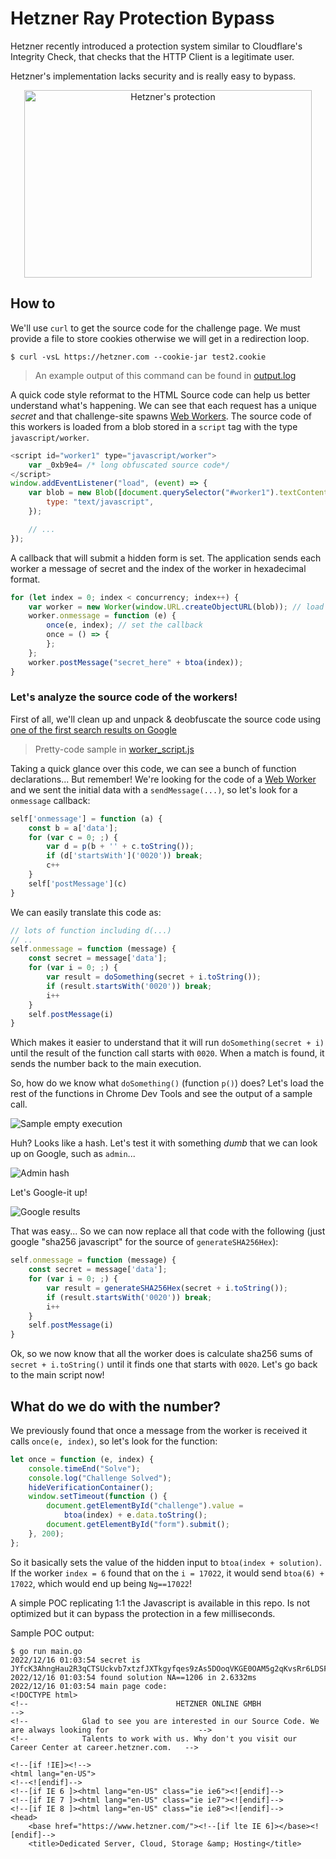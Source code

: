 # Hetzner Ray Protection Bypass

Hetzner recently introduced a protection system similar to Cloudflare's Integrity Check, that checks that
the HTTP Client is a legitimate user.

Hetzner's implementation lacks security and is really easy to bypass.

<p align="center">
  <img width="460" height="300" src="https://i.imgur.com/7VHh23b.png" alt="Hetzner's protection">
</p>

## How to

We'll use `curl` to get the source code for the challenge page. We must provide a file to store cookies otherwise
we will get in a redirection loop.

`$ curl -vsL https://hetzner.com --cookie-jar test2.cookie`
> An example output of this command can be found in [output.log](./output.log)

A quick code style reformat to the HTML Source code can help us better understand what's happening.
We can see that each request has a unique _secret_ and that challenge-site
spawns [Web Workers](https://developer.mozilla.org/en-US/docs/Web/API/Web_Workers_API/Using_web_workers). The source
code of this workers
is loaded from a blob stored in a `script` tag with the type `javascript/worker`.

```javascript
<script id="worker1" type="javascript/worker">
    var _0xb9e4= /* long obfuscated source code*/
</script>
window.addEventListener("load", (event) => {
    var blob = new Blob([document.querySelector("#worker1").textContent], {
        type: "text/javascript",
    });

    // ...
});
```

A callback that will submit a hidden form is set. The application sends each worker a message of secret and the index of
the worker in
hexadecimal format.

```javascript
for (let index = 0; index < concurrency; index++) {
    var worker = new Worker(window.URL.createObjectURL(blob)); // load the source code of the worker from the blob
    worker.onmessage = function (e) {
        once(e, index); // set the callback
        once = () => {
        };
    };
    worker.postMessage("secret_here" + btoa(index));
}
```

### Let's analyze the source code of the workers!

First of all, we'll clean up and unpack & deobfuscate the source code
using [one of the first search results on Google](https://beautifier.io/)

> Pretty-code sample in [worker_script.js](./worker_script.js)

Taking a quick glance over this code, we can see a bunch of function declarations... But remember! We're looking for the
code
of a [Web Worker](https://developer.mozilla.org/en-US/docs/Web/API/Web_Workers_API/Using_web_workers) and we sent the
initial data
with a `sendMessage(...)`, so let's look for a `onmessage` callback:

```javascript
self['onmessage'] = function (a) {
    const b = a['data'];
    for (var c = 0; ;) {
        var d = p(b + '' + c.toString());
        if (d['startsWith']('0020')) break;
        c++
    }
    self['postMessage'](c)
}
```

We can easily translate this code as:

```javascript
// lots of function including d(...)
// ..
self.onmessage = function (message) {
    const secret = message['data'];
    for (var i = 0; ;) {
        var result = doSomething(secret + i.toString());
        if (result.startsWith('0020')) break;
        i++
    }
    self.postMessage(i)
}
```

Which makes it easier to understand that it will run `doSomething(secret + i)` until the result of the
function call starts with `0020`. When a match is found, it sends the number back to the main execution.

So, how do we know what `doSomething()` (function `p()`) does? Let's load the rest of the functions in Chrome Dev Tools
and see the output of a sample call.

![Sample empty execution](https://i.imgur.com/7DzyiMf.png)

Huh? Looks like a hash. Let's test it with something _dumb_ that we can look up on Google, such as `admin`...

![Admin hash](https://i.imgur.com/r82CW4z.png)

Let's Google-it up!

![Google results](https://i.imgur.com/gGuIT5q.png)

That was easy... So we can now replace all that code with the following (just google "sha256 javascript" for the source
of `generateSHA256Hex`):

```javascript
self.onmessage = function (message) {
    const secret = message['data'];
    for (var i = 0; ;) {
        var result = generateSHA256Hex(secret + i.toString());
        if (result.startsWith('0020')) break;
        i++
    }
    self.postMessage(i)
}
```

Ok, so we now know that all the worker does is calculate sha256 sums of `secret + i.toString()` until it finds one that
starts with `0020`. Let's go back to the main script now!

## What do we do with the number?

We previously found that once a message from the worker is received it calls `once(e, index)`, so let's look for the
function:

```javascript
let once = function (e, index) {
    console.timeEnd("Solve");
    console.log("Challenge Solved");
    hideVerificationContainer();
    window.setTimeout(function () {
        document.getElementById("challenge").value =
            btoa(index) + e.data.toString();
        document.getElementById("form").submit();
    }, 200);
};
```

So it basically sets the value of the hidden input to `btoa(index + solution)`. If the worker `index = 6` found that on
the `i = 17022`, it would send `btoa(6) + 17022`, which would end up being `Ng==17022`!

A simple POC replicating 1:1 the Javascript is available in this repo. Is not optimized but it can bypass the
protection in a few milliseconds.

Sample POC output:
```
$ go run main.go
2022/12/16 01:03:54 secret is JYfcK3AhngHau2R3qCTSUckvb7xtzfJXTkgyfqes9zAs5DOoqVKGE0OAM5g2qKvsRr6LDSFEe0vQ4oQvchoLniZQbfdhDEaNU33xqoMnw9RYSbt76uH8sHeUslvPdiRg
2022/12/16 01:03:54 found solution NA==1206 in 2.6332ms
2022/12/16 01:03:54 main page code:
<!DOCTYPE html>
<!--                                 HETZNER ONLINE GMBH                                            -->
<!--            Glad to see you are interested in our Source Code. We are always looking for                    -->
<!--            Talents to work with us. Why don't you visit our Career Center at career.hetzner.com.   -->

<!--[if !IE]><!-->
<html lang="en-US">
<!--<![endif]-->
<!--[if IE 6 ]><html lang="en-US" class="ie ie6"><![endif]-->
<!--[if IE 7 ]><html lang="en-US" class="ie ie7"><![endif]-->
<!--[if IE 8 ]><html lang="en-US" class="ie ie8"><![endif]-->
<head>
    <base href="https://www.hetzner.com/"><!--[if lte IE 6]></base><![endif]-->
    <title>Dedicated Server, Cloud, Storage &amp; Hosting</title>
```